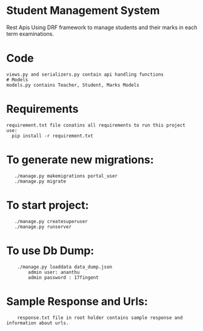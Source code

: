 
# Student Management System
  Rest Apis Using DRF framework to manage students and their marks in each term examinations.
  # Code
    views.py and serializers.py contain api handling functions
    # Models
    models.py contains Teacher, Student, Marks Models
  # Requirements
    requirement.txt file conatins all requirements to run this project
    use:
      pip install -r requirement.txt
   # To generate new migrations:
       ./manage.py makemigrations portal_user
       ./manage.py migrate
   # To start project:
       ./manage.py createsuperuser
       ./manage.py runserver

   # To use Db Dump:
        ./manage.py loaddata data_dump.json
            admin user: ananthu
            admin password : 17fingent

   # Sample Response and Urls:
        response.txt file in root holder contains sample response and information about urls.